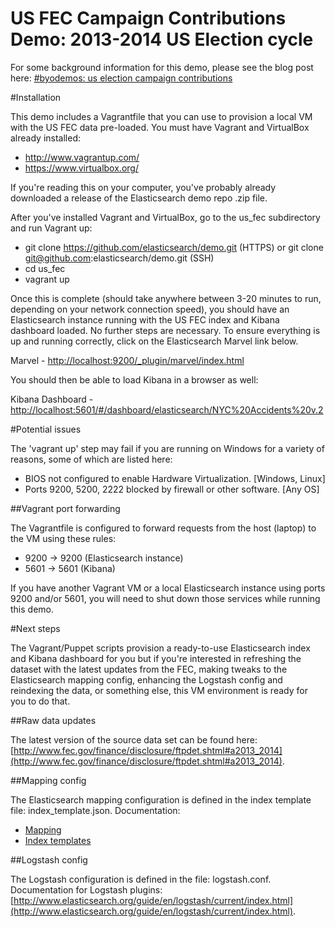 US FEC Campaign Contributions Demo: 2013-2014 US Election cycle
=====

For some background information for this demo, please see the blog post here:
[#byodemos: us election campaign contributions](http://www.elasticsearch.org/blog/byodemos-new-york-city-traffic-incidents/)

#Installation

This demo includes a Vagrantfile that you can use to provision a local VM with the US FEC data pre-loaded. You must have Vagrant and VirtualBox already installed:

* http://www.vagrantup.com/
* https://www.virtualbox.org/

If you're reading this on your computer, you've probably already downloaded a release of the Elasticsearch demo repo .zip file.

After you've installed Vagrant and VirtualBox, go to the us\_fec subdirectory and run Vagrant up:

* git clone https://github.com/elasticsearch/demo.git (HTTPS) or git clone git@github.com:elasticsearch/demo.git (SSH)
* cd us\_fec
* vagrant up

Once this is complete (should take anywhere between 3-20 minutes to run, depending on your network connection speed), you should have an Elasticsearch instance running with the US FEC index and Kibana dashboard loaded. No further steps are necessary.  To ensure everything is up and running correctly, click on the Elasticsearch Marvel link below.

Marvel - [http://localhost:9200/_plugin/marvel/index.html](http://localhost:9200/_plugin/marvel/index.html)

You should then be able to load Kibana in a browser as well:

Kibana Dashboard - [http://localhost:5601/#/dashboard/elasticsearch/NYC%20Accidents%20v.2](http://localhost:5601/#/dashboard/elasticsearch/NYC%20Accidents%20v.2)

#Potential issues

The 'vagrant up' step may fail if you are running on Windows for a variety of reasons, some of which are listed here:

* BIOS not configured to enable Hardware Virtualization. \[Windows, Linux\]
* Ports 9200, 5200, 2222 blocked by firewall or other software. \[Any OS\]


##Vagrant port forwarding

The Vagrantfile is configured to forward requests from the host (laptop) to the VM using these rules:

* 9200 -> 9200 (Elasticsearch instance)
* 5601 -> 5601 (Kibana)

If you have another Vagrant VM or a local Elasticsearch instance using ports 9200 and/or 5601, you will need to shut down those services while running this demo.

#Next steps

The Vagrant/Puppet scripts provision a ready-to-use Elasticsearch index and Kibana dashboard for you but if you're interested in refreshing the dataset with the latest updates from the FEC, making tweaks to the Elasticsearch mapping config, enhancing the Logstash config and reindexing the data, or something else, this VM environment is ready for you to do that. 

##Raw data updates

The latest version of the source data set can be found here: [http://www.fec.gov/finance/disclosure/ftpdet.shtml#a2013_2014](http://www.fec.gov/finance/disclosure/ftpdet.shtml#a2013_2014).


##Mapping config

The Elasticsearch mapping configuration is defined in the index template file: index\_template.json. Documentation:

* [Mapping](http://www.elasticsearch.org/guide/en/elasticsearch/reference/current/mapping.html)
* [Index templates](http://www.elasticsearch.org/guide/en/elasticsearch/reference/current/indices-templates.html)

##Logstash config

The Logstash configuration is defined in the file: logstash.conf. Documentation for Logstash plugins: [http://www.elasticsearch.org/guide/en/logstash/current/index.html](http://www.elasticsearch.org/guide/en/logstash/current/index.html).
